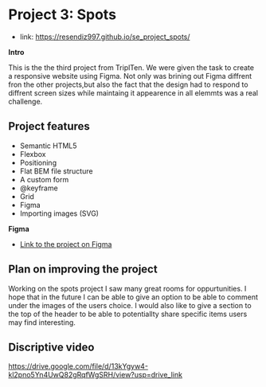 # Project 3: Spots
 - link: https://resendiz997.github.io/se_project_spots/ 

**Intro**
  
  This is the the third project from TriplTen. We were given the task to create a responsive website using Figma. Not only was brining out Figma diffrent fron the other projects,but also the fact that the design had to respond to diffrent screen sizes while maintaing it appearence in all elemmts was a real challenge. 

## Project features

- Semantic HTML5
- Flexbox
- Positioning
- Flat BEM file structure
- A custom form
- @keyframe
- Grid
- Figma
- Importing images (SVG)


**Figma**  
  
* [Link to the project on Figma](https://www.figma.com/file/BBNm2bC3lj8QQMHlnqRsga/Sprint-3-Project-%E2%80%94-Spots?type=design&node-id=2%3A60&mode=design&t=afgNFybdorZO6cQo-1)
  
## Plan on improving the project

Working on the spots project I saw many great rooms for oppurtunities. I hope that in the future I can be able to give an option to be able to comment under the images of the users choice. I would also like to give a section to the top of the header to be able to potentiallty share specific items users may find interesting. 


## Discriptive video

 https://drive.google.com/file/d/13kYgyw4-kl2pno5Yn4UwQ82gRqfWgSRH/view?usp=drive_link
